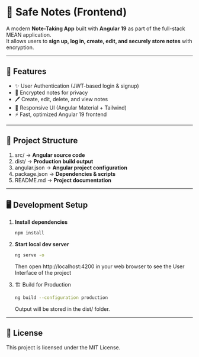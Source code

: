 # 📝 Safe Notes (Frontend)

A modern **Note-Taking App** built with **Angular 19** as part of the full-stack MEAN application.  
It allows users to **sign up, log in, create, edit, and securely store notes** with encryption.

---

## 🚀 Features
- ✨ User Authentication (JWT-based login & signup)
- 🔐 Encrypted notes for privacy
- 🖊️ Create, edit, delete, and view notes
- 📱 Responsive UI (Angular Material + Tailwind)
- ⚡ Fast, optimized Angular 19 frontend

---

## 📂 Project Structure

1.  src/ -> **Angular source code**
2.  dist/ -> **Production build output**
3.  angular.json -> **Angular project configuration**
4.  package.json -> **Dependencies & scripts**
5.  README.md -> **Project documentation**

---

## 🖥️ Development Setup

1. **Install dependencies**
   ```bash
   npm install
   ```
2. **Start local dev server**
   ```bash
   ng serve -o
   ```
    Then open http://localhost:4200 in your web browser to see the User Interface of the project

3. 🏗️ Build for Production
    ```bash
   ng build --configuration production
   ```
   Output will be stored in the dist/ folder.

---

## 📜 License
This project is licensed under the MIT License.